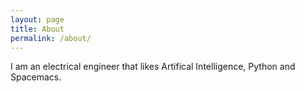```yaml
---
layout: page
title: About
permalink: /about/
---
```


I am an electrical engineer that likes Artifical Intelligence, Python and Spacemacs.

